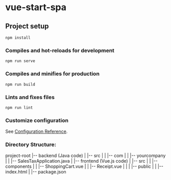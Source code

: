 # vue-start-spa

## Project setup

```
npm install
```

### Compiles and hot-reloads for development

```
npm run serve
```

### Compiles and minifies for production

```
npm run build
```

### Lints and fixes files

```
npm run lint
```

### Customize configuration

See [Configuration Reference](https://cli.vuejs.org/config/).

### Directory Structure:

project-root
|-- backend (Java code)
| |-- src
| | |-- com
| | |-- yourcompany
| | |-- SalesTaxApplication.java
|
|-- frontend (Vue.js code)
| |-- src
| | |-- components
| | |-- ShoppingCart.vue
| | |-- Receipt.vue
| |
| |-- public
| | |-- index.html
|
|-- package.json

